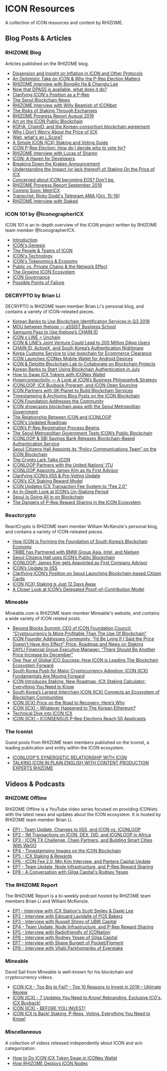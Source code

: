 # ICON Resources
A collection of ICON resources and content by RHIZOME.

## Blog Posts & Articles

### RHIZOME Blog
Articles published on the RHIZOME blog.
* [Dissension and Insight on Inflation in ICON and Other Protocols](https://rhizomeicx.com/inflation-funding/)
* [An Optimistic Take on ICON & Why the P-Rep Election Matters](https://rhizomeicx.com/an-optimistic-take-on-icon-why-the-p-rep-election-matters/)
* [RHIZOME Interview with BongAn Ha & Changju Lee](https://rhizomeicx.com/rhizome-interview-with-bong-changju/)
* [Now that DPASS is available, what does it do?](https://rhizomeicx.com/now-that-dpass-is-available-what-does-it-do/)
* [Clarifying ICON's Position as a P-Rep](https://rhizomeicx.com/clarifying-icons-position-as-a-p-rep/)
* [The Seoul Blockchain News](https://rhizomeicx.com/the-seoul-blockchain-news/)
* [RHIZOME Interview with Willy Beamish of ICONbet](https://rhizomeicx.com/rhizome-interview-with-willy-beamish-of-iconbet/)
* [The Risks of Staking Through Exchanges](https://rhizomeicx.com/the-risks-of-staking-through-exchanges/)
* [RHIZOME Progress Report August 2019](https://rhizomeicx.com/rhizome-progress-report/)
* [Art on the ICON Public Blockchain](https://rhizomeicx.com/art-on-the-icon-blockchain/)
* [KOFIA, ChainID, and the Korean-consortium blockchain agreement](https://rhizomeicx.com/kofia-chainid-and-the-korean-consortium-blockchain-agreement/)
* [Why I Don’t Worry About the Price of ICX](https://rhizomeicx.com/why-i-dont-worry-about-the-price-of-icx/)
* [Wait, what's an i_Score?](https://rhizomeicx.com/wait-whats-i_score/)
* [A Simple ICON (ICX) Staking and Voting Guide](https://rhizomeicx.com/a-simple-icon-staking-and-voting-guide/)
* [ICON P-Rep Election: How do I decide who to vote for?](https://rhizomeicx.com/icon-p-rep-election-how-do-i-decide-who-to-vote-for/)
* [RHIZOME Interview with Lucas of Sharpn](https://rhizomeicx.com/rhizome-interview-with-lucas-of-sharpn/)
* [ICON: A Haven for Developers](https://rhizomeicx.com/icon-a-haven-for-developers/)
* [Breaking Down the Kraken Announcement](https://rhizomeicx.com/unleash-the-kraken/)
* [Understanding the Impact (or lack thereof) of Staking On the Price of ICX](https://rhizomeicx.com/understanding-the-impact-or-lack-thereof-of-staking-on-the-price-of-icx/)
* [Concerned about ICON becoming EOS? Don't be.](https://rhizomeicx.com/concerned-about-icon-becoming-eos-dont-be/)
* [RHIZOME Progress Report September 2019](https://rhizomeicx.com/progress-report-2/)
* [Coming Soon: MetrICX](https://rhizomeicx.com/introducing-metricx/)
* [Transcript: Ricky Dodd's Telegram AMA (Oct. 15-16)](https://rhizomeicx.com/transcript-ricky-dodds-telegram-ama/)
* [RHIZOME Interview with Staked](https://rhizomeicx.com/rhizome-interview-w-staked/)

### ICON 101 by @IconographerICX
ICON 101 is an in-depth overview of the ICON project written by RHIZOME team member @IconographerICX.
* [Introduction](https://rhizomeicx.com/icon-101-introduction/)
* [ICON's Genesis](https://rhizomeicx.com/icon-101-icons-genesis/)
* [The People & Teams of ICON](https://rhizomeicx.com/icon-101-the-people-team/)
* [ICON's Technology](https://rhizomeicx.com/icon-101-icons-technology/)
* [ICON's Tokenomics & Economy](https://rhizomeicx.com/icon-101-icon-tokenomics-economy/)
* [Public vs. Private Chains & the Network Effect](https://rhizomeicx.com/icon-101-public-vs-private-chains-the-network-effect/)
* [The Growing ICON Ecosystem](https://rhizomeicx.com/icon-101-the-growing-icon-ecosystem/)
* [ICON Governance](https://rhizomeicx.com/icon-101-icon-governance/)
* [Possible Points of Failure](https://medium.com/@iconographicx/icon-101-part-9-possible-points-of-failure-ff56b6574da6)

### DECRYPTO by Brian Li
DECRYPTO is RHIZOME team member Brian Li's personal blog, and contains a variety of ICON-releated pieces.
* [Korean Banks to Use Blockchain Identification Services in Q3 2018](https://decrypto.net/korean-banks-to-use-blockchain-identification-services-in-q3-2018/?source=github)
* [MOU between theloop — aSSIST Business School](https://decrypto.net/mou-between-theloop-assist-business-school/?source=github)
* [Samsung Pass to Use theloop’s CHAIN ID](https://decrypto.net/samsung-pass-to-use-theloops-chain-id/?source=github)
* [ICON x LINE = Unchain](https://decrypto.net/icon-x-line-unchain/?source=github)
* [ICON & LINE’s Joint Venture Could Lead to 200 Million DApp Users](https://decrypto.net/icon-lines-joint-venture-could-lead-to-200-million-dapp-users/)
* [CHAIN ID, ActiveX, and South Korea’s Authentication Nightmare](https://decrypto.net/chain-id-and-south-koreas-authentication-nightmare/?source=github)
* [Korea Customs Service to Use loopchain for Ecommerce Clearance](https://decrypto.net/korea-customs-service-to-use-loopchain-for-ecommerce-clearance/?source=github)
* [ICON Launches ICONex Mobile Wallet for Android Devices](https://decrypto.net/icon-launches-iconex-mobile-wallet-for-android-devices/?source=github)
* [ICON & Deloitte Blockchain Lab to Collaborate on Blockchain Projects](https://decrypto.net/icon-deloitte-blockchain-lab-to-collaborate-on-blockchain-projects/?source=github)
* [Korean Banks to Start Using Blockchain Authentication in July](https://decrypto.net/korean-banks-to-start-using-blockchain-authentication-in-july/)
* [How to Swap ICX Tokens with ICONex Wallet](https://decrypto.net/how-to-swap-icx-tokens-with-iconex-wallet/?source=github)
* [Hyperconnectivity — A Look at ICON’s Business Philosophy& Strategy](https://decrypto.net/hyperconnectivity-a-look-at-icons-business-philosophy-strategy/?source=github)
* [ICONLOOP, ICX Buyback Program, and ICON Open Sourcing](https://decrypto.net/iconloop-icx-buyback-program-and-icon-open-sourcing/?source=github)
* [ICON Partners with SK-Planet to Build Blockchain Services](https://decrypto.net/icon-partners-with-sk-planet-to-build-blockchain-services/?source=github)
* [Timestamping & Archiving Blog Posts on the ICON Blockchain](https://decrypto.net/timestamping-archiving-blog-posts-on-the-icon-blockchain/?source=github)
* [ICON Foundation Addresses the Community](https://decrypto.net/icon-foundation-addresses-the-community/?source=github)
* [ICON showcases blockchain apps with the Seoul Metropolitan Government](https://decrypto.net/icon-showcases-blockchain-apps-with-the-seoul-metropolitan-government/)
* [The Relationship Between ICON and ICONLOOP](https://decrypto.net/the-relationship-between-icon-and-iconloop/?source=github)
* [ICON's Updated Roadmap](https://decrypto.net/icons-updated-roadmap/?source=github)
* [ICON’s P-Rep Registration Process Begins](https://decrypto.net/icons-p-rep-registration-process-begins/?source=github)
* [The Seoul Metropolitan Government Tests ICON’s Public Blockchain](https://decrypto.net/the-seoul-metropolitan-government-tests-icons-public-blockchain/?source=github)
* [ICONLOOP & SBI Savings Bank Releases Blockchain-Based Authentication Service](https://decrypto.net/iconloop-sbi-savings-bank-releases-blockchain-based-authentication-service/?source=github)
* [Seoul Citizens Hall Appoints its “Policy Communications Team” on the ICON Blockchain](https://decrypto.net/seoul-citizens-hall-appoints-its-policy-communications-team-on-the-icon-blockchain/?source=github)
* [The Crypto Lark Talks ICON](https://decrypto.net/the-crypto-lark-talks-icon/)
* [ICONLOOP Partners with the United Nations’ ITU](https://decrypto.net/iconloop-partners-with-the-united-nations-itu/?source=github)
* [ICONLOOP Appoints James Kim as Its First Advisor](https://decrypto.net/iconloop-appoints-james-kim-as-its-first-advisor/?source=github)
* [Clarifying ICON’s IISS & Pre-Voting Update](https://decrypto.net/clarifying-icons-iiss-pre-voting-update/?source=github)
* [ICON’s ICX Staking Reward Model](https://decrypto.net/icons-icx-staking-reward-model/?source=github)
* [ICON Updates ICX Transaction Fee System to “Fee 2.0”](https://decrypto.net/icon-updates-icx-transaction-fee-system-to-fee-2-0/?source=github)
* [An In-Depth Look at ICON’s Un-Staking Period](https://decrypto.net/an-in-depth-look-at-icons-un-staking-period/?source=github)
* [Seoul Is Going All in on Blockchain](https://decrypto.net/seoul-is-going-all-in-on-blockchain/?source=github)
* [The Dangers of P-Rep Reward Sharing in the ICON Ecosystem](https://decrypto.net/the-dangers-of-p-rep-reward-sharing-in-the-icon-ecosystem/)

### Reactcrypto
ReactCrypto is RHIZOME team member William McKenzie's personal blog, and contains a variety of ICON-releated pieces.
* [How ICON is Forming the Foundation of South Korea’s Blockchain Economy](https://reactcrypto.net/how-icon-is-forming-the-foundation-of-south-koreas-blockchain-economy/)
* [TRIBE has Partnered with BMW Group Asia, Intel, and Nielsen](https://reactcrypto.net/tribe-has-partnered-with-bmw-group-asia-intel-and-nielsen/)
* [Seoul Citizens Hall uses ICON’s Public Blockchain](https://reactcrypto.net/seoul-citizens-hall-uses-icons-public-blockchain/)
* [ICONLOOP: James Kim gets Appointed as First Company Advisor](https://reactcrypto.net/iconloop-james-kim/)
* [ICON’s Update to IISS](https://reactcrypto.net/icons-update-to-iiss/)
* [Clarifying ICON’s Position on Seoul Launching Blockchain-based Citizen Cards](https://reactcrypto.net/clarifying-icons-position-on-seoul-launching-blockchain-based-citizen-cards/)
* [ICON (ICX) Staking is Just 12 Days Away](https://reactcrypto.net/icon-icx-staking/)
* [A Closer Look at ICON’s Delegated Proof-of-Contribution Model](https://reactcrypto.net/icons-delegated-proof-of-contribution-model/)

### Mineable
Mineable.com is RHIZOME team member Mineable's website, and contains a wide variety of ICON related posts.
* [Beyond Blocks Summit: CEO of ICON Foundation Council: “Cryptocurrency Is More Profitable Than The Use Of Blockchain”](https://mineable.com/beyond-blocks-summit-ceo-of-icon-foundation-council-cryptocurrency-is-more-profitable-than-the-use-of-blockchain/)
* [ICON Founder Addresses Community: “I’d Be Lying If I Said the Price Doesn’t Have Any Effect” Price, Roadmap and News on Staking](https://mineable.com/icon-founder-addresses-community-id-be-lying-if-i-said-the-price-doesnt-have-any-effect-price-roadmap-and-news-on-staking/)
* [DAYLI Financial Group Executive Manager: “There Should Be Another Price Increase by December”](https://mineable.com/dayli-financial-group-executive-manager-there-should-be-another-price-increase-by-december/)
* [One Year of Global ICO Success: How ICON is Leading The Blockchain Ecosystem Forward](https://mineable.com/one-year-of-global-ico-success-how-icon-is-leading-blockchain-ecosystem-forward/)
* [South Korea Push for Major Cryptocurrency Adoption: ICON (ICX) Fundamentals Are Moving Forward](https://mineable.com/south-korea-push-for-major-crypto-adoption-icon-icx-fundamentals-are-moving-forward/)
* [ICON Introduces Staking, New Roadmap, ICX Staking Calculator: Everything You Need to Know](https://mineable.com/icon-introduces-staking-new-roadmap-icx-staking-calculator-everything-you-need-to-know/)
* [South Korea’s Largest Interchain ICON (ICX) Connects an Ecosystem of Blockchain Communities](https://mineable.com/south-koreas-largest-interchain-icon-icx-connects-an-ecosystem-of-blockchain-communities/)
* [ICON (ICX) Price on the Road to Recovery: Here’s Why](https://mineable.com/icon-icx-price-on-the-road-to-recovery-heres-why/)
* [ICON (ICX) – Whatever Happened to The Korean Ethereum?](https://mineable.com/icon-icx-whatever-happened-to-the-korean-ethereum/)
* [Technical Dive into ICON ICX](https://mineable.com/technical-dive-into-icon-icx/)
* [ICON (ICX) – ICONSENSUS P-Rep Elections Reach 50 Applicants](https://mineable.com/icon-icx-iconsensus-p-rep-elections-reach-50-applicants/)

### The Iconist
Guest posts from RHIZOME team members published on the Iconist, a leading publication and entity within the ICON ecosystem.
* [ICONLOOP’S SYNERGISTIC RELATIONSHIP WITH ICON](https://theicon.ist/2019/06/25/iconloops-synergistic-relationship-with-icon/)
* [TALKING ICON IN PLAIN ENGLISH WITH CONTENT PRODUCTION EXPERTS RHIZOME](https://theicon.ist/2019/07/18/talking-icon-in-plain-english-with-content-production-experts-rhizome/)

## Videos & Podcasts

### RHIZOME Offline
RHIZOME Offline is a YouTube video series focused on providing ICONists with the latest news and updates about the ICON ecosystem. It is hosted by RHIZOME team member Brian Li.
* [EP1 - Team Update, Changes to IISS, and ICON vs. ICONLOOP](https://www.youtube.com/watch?v=0QX7VuqC1xw)
* [EP2 - 1M Transactions on ICON, DEX, DID, and ICONLOOP in Africa](https://www.youtube.com/watch?v=7aRhMneKXWM)
* [EP3 - ICON TX Challenge, Chain Partners, and Building Smart Cities With WeGO](https://www.youtube.com/watch?v=h6wAAOPMcgM)
* [EP4 - Timestamping Images on the ICON Blockchain](https://www.youtube.com/watch?v=AK5r-1gwMN8)
* [EP5 - ICX Staking & Rewards](https://www.youtube.com/watch?v=brHPoABY8sI)
* [EP6 - ICON Fee 2.0, Min Kim Interview, and Pantera Capital Update](https://www.youtube.com/watch?v=luWU9_XhCDI)
* [EP7 - Team Update, Node Infrastructure, and P-Rep Reward Sharing](https://www.youtube.com/watch?v=DCjAn5bQxHM&t=2s)
* [EP8 - A Conversation with Gilga Capital's Rodney Yesep](https://www.youtube.com/watch?v=HxV-HblnHZc&t=72s)

### The RHIZOME Report
The RHIZOME Report is a bi-weekly podcast hosted by RHIZOME team members Brian Li and William McKenzie.
* [EP1 - Interview with ICX Station's Scott Smiley & Daeki Lee](https://rhizomeicx.com/the-rhizome-report-episode-1/)
* [EP2 - Interview with Edouard Lavidalle of POS Bakerz](https://rhizomeicx.com/the-rhizome-report-episode-2/)
* [EP3 - Interview with Russell Shirey of UBIK Capital](https://rhizomeicx.com/the-rhizome-report-episode-3-w-russell-shirey-of-ubik-capital/)
* [EP4 - Team Update, Node Infrastructure, and P-Rep Reward Sharing](https://open.spotify.com/episode/2xeHeQLfPnNMB9cQWo7pgZ?si=mBtVLQmpQoig6vnRYYkEPw)
* [EP5 - Interview with Radiofriendly of ICONation](https://rhizomeicx.com/the-rhizome-report-episode-5-a-chat-with-radiofriendly-of-iconation/)
* [EP6 - Interview with Rodney Yesep of Gilga Capital](https://open.spotify.com/episode/3CWeP2Fj1NrvTBedv3gdWN?si=3K9jA-t2TtiHa5WtEEtsRw)
* [EP7 - Interview with Shane Burgett of Pocket/Figment](https://rhizomeicx.com/the-rhizome-report-episode/)
* [EP8 - Interview with Vitalii Parkhomenko of Everstake](https://rhizomeicx.com/rhizome-interview-with-everstake/)

### Mineable
David Sail from Mineable is well-known for his blockchain and cryptocurrency videos.
* [ICON ICX - Too Big to Fail? - Top 10 Reasons to Invest in 2019 – Ultimate Review](https://www.youtube.com/watch?v=QLAnYhWiet4)
* [ICON (ICX) - 7 Updates You Need to Know! Rebranding, Exclusive ICO's, ICX Buyback!](https://www.youtube.com/watch?v=IazDgKkcsJU)
* [ICON (ICX) - BEFORE YOU INVEST!](https://www.youtube.com/watch?v=015t8_-yvos)
* [ICON ICX Is Back! Staking, P-Reps, Voting. Everything You Need to Know!](https://www.youtube.com/watch?v=F6VvxBX5oWU)

### Miscellaneous
A collection of videos released independently about ICON and w/o categorization.
* [How to Do ICON ICX Token Swap in ICONex Wallet](https://www.youtube.com/watch?v=sETP80sCTDY&t=538s)
* [How RHIZOME Deploys ICON Nodes](https://www.youtube.com/watch?v=-Ttj_dBWI8g&t=8s)
